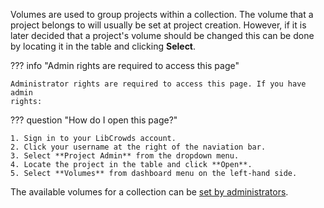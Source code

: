 Volumes are used to group projects within a collection. The volume that a
project belongs to will usually be set at project creation. However, if it is
later decided that a project's volume should be changed this can be done by
locating it in the table and clicking **Select**.

??? info "Admin rights are required to access this page"

    Administrator rights are required to access this page. If you have admin
    rights:


??? question "How do I open this page?"

    1. Sign in to your LibCrowds account.
    2. Click your username at the right of the naviation bar.
    3. Select **Project Admin** from the dropdown menu.
    4. Locate the project in the table and click **Open**.
    5. Select **Volumes** from dashboard menu on the left-hand side.

The available volumes for a collection can be
[set by administrators](/collections/volumes.md).
